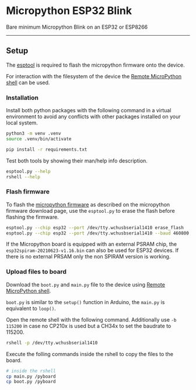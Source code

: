 # Micropython ESP32 Blink

Bare minimum Micropython Blink on an ESP32 or ESP8266


---------------


## Setup

The [esptool][ref-esptool] is required to flash the micropython firmware onto
the device.

For interaction with the filesystem of the device the
[Remote MicroPython shell][ref-remote-upy-shell] can be used.

### Installation

Install both python packages with the following command in a virtual
environment to avoid any conflicts with other packages installed on your local
system.

```bash
python3 -m venv .venv
source .venv/bin/activate

pip install -r requirements.txt
```

Test both tools by showing their man/help info description.

```bash
esptool.py --help
rshell --help
```

### Flash firmware

To flash the [micropython firmware][ref-upy-firmware-download] as described on
the micropython firmware download page, use the `esptool.py` to erase the
flash before flashing the firmware.

```bash
esptool.py --chip esp32 --port /dev/tty.wchusbserial1410 erase_flash
esptool.py --chip esp32 --port /dev/tty.wchusbserial1410 --baud 460800 write_flash -z 0x1000 esp32-20210623-v1.16.bin
```

If the Micropython board is equipped with an external PSRAM chip, the
`esp32spiram-20210623-v1.16.bin` can also be used for ESP32 devices. If there
is no external PRSAM only the non SPIRAM version is working.

### Upload files to board

Download the `boot.py` and `main.py` file to the device using
[Remote MicroPython shell][ref-remote-upy-shell].

`boot.py` is similar to the `setup()` function in Arduino, the `main.py` is
equivalent to `loop()`.

Open the remote shell with the following command. Additionally use `-b 115200`
in case no CP210x is used but a CH34x to set the baudrate to 115200.

```bash
rshell -p /dev/tty.wchusbserial1410
```

Execute the folling commands inside the rshell to copy the files to the board.

```bash
# inside the rshell
cp main.py /pyboard
cp boot.py /pyboard
```

<!-- Links -->
[ref-esptool]: https://github.com/espressif/esptool
[ref-remote-upy-shell]: https://github.com/dhylands/rshell
[ref-upy-firmware-download]: https://micropython.org/download/
